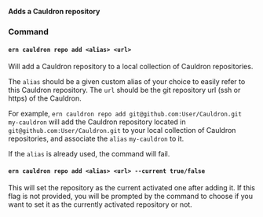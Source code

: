 **Adds a Cauldron repository**

### Command

#### `ern cauldron repo add <alias> <url>`

Will add a Cauldron repository to a local collection of Cauldron repositories.  

The `alias` should be a given custom alias of your choice to easily refer to this Cauldron repository.
The `url` should be the git repository url (ssh or https) of the Cauldron. 

For example, `ern cauldron repo add git@github.com:User/Cauldron.git my-cauldron` will add the Cauldron repository located in `git@github.com:User/Cauldron.git` to your local collection of Cauldron repositories, and associate the `alias` `my-cauldron` to it.  

If the `alias` is already used, the command will fail.

#### `ern cauldron repo add <alias> <url> --current true/false`

This will set the repository as the current activated one after adding it. 
If this flag is not provided, you will be prompted by the command to choose if you want to set it as the currently activated repository or not.